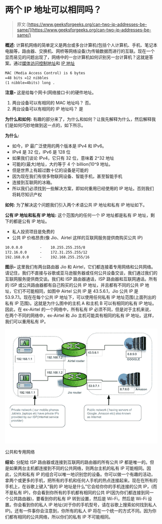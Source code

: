 # 两个 IP 地址可以相同吗？

> 原文:[https://www.geeksforgeeks.org/can-two-ip-addresses-be-same/](https://www.geeksforgeeks.org/can-two-ip-addresses-be-same/)

**概述:**
计算机网络的简单定义是两台或多台计算机(包括个人计算机、手机、笔记本电脑等，路由器、交换机、网桥等网络设备)为传输数据而进行的互联。现在一个显而易见的问题出现了，网络中的一台计算机如何识别另一台计算机？这就是答案。通过[媒体访问控制地址](https://www.geeksforgeeks.org/introduction-of-mac-address-in-computer-network/)和 [IP 地址](https://www.geeksforgeeks.org/introduction-of-classful-ip-addressing/)

```
MAC (Media Access Control) is 6 bytes 
=48 bits =12 nibbles
(1 nibble=4bits) long . 
```

**注意–**
这是给每个网卡(网络接口卡)的硬件地址。

1.  两台设备可以有相同的 MAC 地址吗？
    否。
2.  两台设备可以有相同的 IP 地址吗？
    是

**为什么和如何:**
有趣的部分来了，为什么和如何？让我先解释为什么，然后解释我们是如何巧妙地做到这一点的，如下所示。

**为什么:**

*   如今，IP 最广泛使用的两个版本是 IPv4 和 IPv6。
*   IPv4 是 32 位，IPv6 是 128 位
*   如果我们谈论 IPv4，它只有 32 位，意味着 2^32 地址
*   可能的(最大)地址，大约等于 4 个 billion(10^9 地址。
*   但是世界上有超过数十亿的设备是可能的
*   因为现在我们有很多物联网设备、智能手机，甚至智能手机
*   连接到互联网的冰箱。
*   所以我们必须找到一些解决方案，即如何重用已经使用的 IP 地址。否则我们将耗尽知识产权

**如何:**
为了解决这个问题我们引入两个术语公共 IP 地址和私有 IP 地址如下。

**公有 IP 地址和私有 IP 地址:**
这个范围内的任何一个 IP 地址都是私有 IP 地址，剩下的都是公有 IP 地址。

*   私人投资项目是免费的
*   公共 IP 价格昂贵(像 Jio、Airtel 这样的互联网服务提供商购买公共 IP)

```
10.0.0.0        -    10.255.255.255/8
172.16.0.0      -    172.31.255.255/12
192.168.0.0     -    192.168.255.255/16
```

**图示–**
这里我们有两台路由器 Jio 和 Airtel，它们都连接着专用网络和公共网络。请记住，我们不直接与谷歌或亚马逊服务器或任何公共设备交谈，我们通过我们的互联网服务提供商交谈。我们和 ISP 路由器通话，ISP 路由器和互联网通话。所有的 ISP 或公共路由器都有自己购买的公共 IP 地址，并且都有不同的公共 IP 地址，它们不可能相同，如图中 Airtel 公共 IP 是 43.5.6.1，Jio 公共 IP 是 53.9.7.1。现在在每个公共 IP 地址下，可以使用任何私有 IP 地址范围(上面列出的私有 IP 范围)。这就是为什么图中的主机 A 和主机 B 可以有相同的私有 IP 地址。因此，在 ex-Airtel 的一个网络中，所有私有 IP 必须不同，但是对于主机来说，在两个不同的网络中，ex-Airtel 和 Jio 主机可能具有相同的私有 IP 地址。这样，我们可以重用私有 IP。

![](img/68fe4ac3cb1aff638506a3e8d4206826.png)

公共和专用网络

**结论:**
分配给 ISP 路由器或连接到互联网的路由器的所有公共 IP 都是唯一的。但是如果两台主机都连接到不同的公共网络，则两台主机的私有 IP 可能相同。因此，公共和私有 IP 的组合可以唯一地识别您的设备。你可以做一个有趣的活动，拿两个或更多的手机，把所有的手机和任何人手机的热点连接起来。现在在所有的手机上，在谷歌上键入“我的 IP 地址是什么”它会给你你的手机连接的公共 IP，(而不是私有 IP)，你会看到你所有的手机都有相同的公共 IP(因为你们都连接到同一个公共路由器)，要看到你的私有 IP 转到设置，然后是 Wi-Fi，然后是 Wi-Fi 设置。你会看到你的私人 IP 地址(对于你的手机型号，请在谷歌上搜索如何找到私人 IP)。还有一件事你会注意到，你所有的私人 IP 将在一个统一的方式不同。因为你们都有相同的公共网络，所以你们的私有 IP 不可能相同。